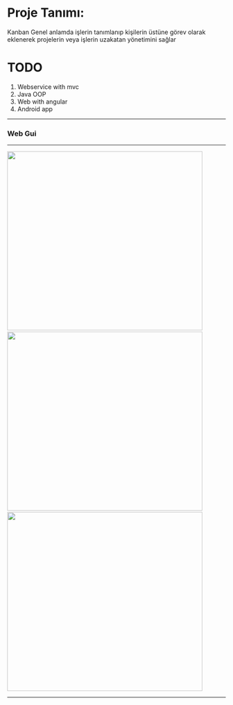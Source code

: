 Proje Tanımı:
=======
Kanban Genel anlamda işlerin tanımlanıp kişilerin üstüne görev olarak eklenerek projelerin veya işlerin uzakatan yönetimini sağlar

TODO
=========
1. Webservice with mvc
2. Java OOP
3. Web with angular
4. Android app

---------------------------
<h3>Web Gui</h3>
 
<hr align="center">
<img src="https://github.com/paufsc/Kanban/blob/master/img/1.png" height="412" width="450">&nbsp;<br>
<img src="https://github.com/paufsc/Kanban/blob/master/img/2.png" height="412" width="450">&nbsp;<br>
<img src="https://github.com/paufsc/Kanban/blob/master/img/3.png" height="412" width="450"><br>
<hr>